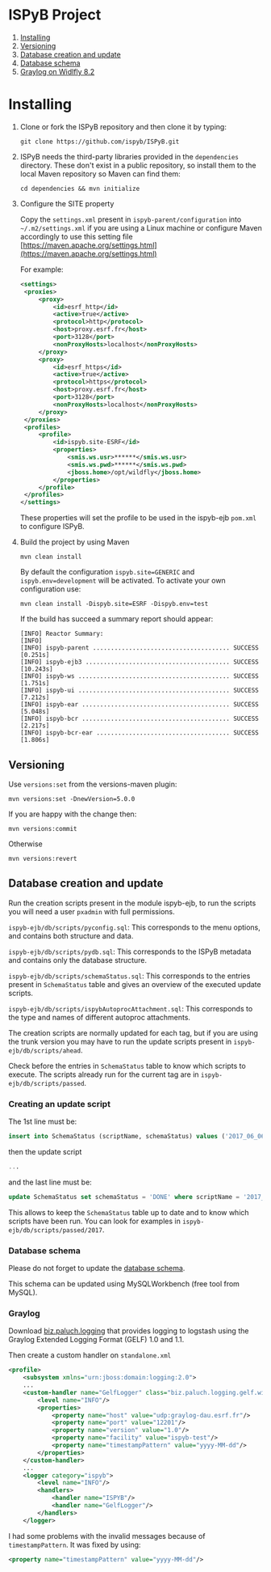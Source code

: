 # ISPyB Project

1. [Installing](#installing)
2. [Versioning](#versioning)
3. [Database creation and update](#database-creation-and-update)
4. [Database schema](#database-schema)
5. [Graylog on Widlfly 8.2](#graylog)

# Installing

1. Clone or fork the ISPyB repository and then clone it by typing:

   ```
   git clone https://github.com/ispyb/ISPyB.git
   ```

2. ISPyB needs the third-party libraries provided in the `dependencies`
   directory.  These don't exist in a public repository, so install them to
   the local Maven repository so Maven can find them:

   ```
   cd dependencies && mvn initialize
   ```

3. Configure the SITE property

   Copy the `settings.xml` present in `ispyb-parent/configuration`
   into `~/.m2/settings.xml` if you are using a Linux machine
   or configure Maven accordingly to use this setting file
   [https://maven.apache.org/settings.html](https://maven.apache.org/settings.html)

   For example:

   ```xml
   <settings>
   	<proxies>
   		<proxy>
   			<id>esrf_http</id>
   			<active>true</active>
   			<protocol>http</protocol>
   			<host>proxy.esrf.fr</host>
   			<port>3128</port>
   			<nonProxyHosts>localhost</nonProxyHosts>
   		</proxy>
   		<proxy>
   			<id>esrf_https</id>
   			<active>true</active>
   			<protocol>https</protocol>
   			<host>proxy.esrf.fr</host>
   			<port>3128</port>
   			<nonProxyHosts>localhost</nonProxyHosts>
   		</proxy>
   	</proxies>
   	<profiles>
   		<profile>
   			<id>ispyb.site-ESRF</id>
   			<properties>
   				<smis.ws.usr>******</smis.ws.usr>
   				<smis.ws.pwd>******</smis.ws.pwd>
   				<jboss.home>/opt/wildfly</jboss.home>
   			</properties>
   		</profile>
   	</profiles>
   </settings>
   ```

   These properties will set the profile to be used in the ispyb-ejb
   `pom.xml` to configure ISPyB.

4. Build the project by using Maven

   ```
   mvn clean install
   ```

   By default the configuration `ispyb.site=GENERIC` and
   `ispyb.env=development` will be activated.  To activate your own
   configuration use:

   ```
   mvn clean install -Dispyb.site=ESRF -Dispyb.env=test
   ```

   If the build has succeed a summary report should appear:

   ```
   [INFO] Reactor Summary:
   [INFO]
   [INFO] ispyb-parent ...................................... SUCCESS [0.251s]
   [INFO] ispyb-ejb3 ........................................ SUCCESS [10.243s]
   [INFO] ispyb-ws .......................................... SUCCESS [1.751s]
   [INFO] ispyb-ui .......................................... SUCCESS [7.212s]
   [INFO] ispyb-ear ......................................... SUCCESS [5.048s]
   [INFO] ispyb-bcr ......................................... SUCCESS [2.217s]
   [INFO] ispyb-bcr-ear ..................................... SUCCESS [1.806s]
   ```

## Versioning

Use `versions:set` from the versions-maven plugin:

```
mvn versions:set -DnewVersion=5.0.0
```

If you are happy with the change then:

```
mvn versions:commit
```

Otherwise

```
mvn versions:revert
```

## Database creation and update

Run the creation scripts present in the module ispyb-ejb, to run the
scripts you will need a user `pxadmin` with full permissions.

`ispyb-ejb/db/scripts/pyconfig.sql`: This corresponds to the menu
options, and contains both structure and data.

`ispyb-ejb/db/scripts/pydb.sql`: This corresponds to the ISPyB metadata
and contains only the database structure.

`ispyb-ejb/db/scripts/schemaStatus.sql`: This corresponds to the entries
present in `SchemaStatus` table and gives an overview of the executed
update scripts.

`ispyb-ejb/db/scripts/ispybAutoprocAttachment.sql`: This corresponds to
the type and names of different autoproc attachments.

The creation scripts are normally updated for each tag, but if you are
using the trunk version you may have to run the update scripts present
in `ispyb-ejb/db/scripts/ahead`.

Check before the entries in `SchemaStatus` table to know which scripts
to execute.  The scripts already run for the current tag are in
`ispyb-ejb/db/scripts/passed`.

### Creating an update script

The 1st line must be:

```sql
insert into SchemaStatus (scriptName, schemaStatus) values ('2017_06_06_blabla.sql','ONGOING');
```

then the update script

```sql
...
```

and the last line must be:

```sql
update SchemaStatus set schemaStatus = 'DONE' where scriptName = '2017_06_06_blabla.sql';
```

This allows to keep the `SchemaStatus` table up to date and to know
which scripts have been run.  You can look for examples in
`ispyb-ejb/db/scripts/passed/2017`.

### Database schema

Please do not forget to update the [database
schema](https://github.com/ispyb/ISPyB/blob/master/documentation/database/ISPyB_DataModel_5.mwb).

This schema can be updated using MySQLWorkbench (free tool from MySQL).

### Graylog

Download [biz.paluch.logging](http://logging.paluch.biz) that provides
logging to logstash using the Graylog Extended Logging Format (GELF) 1.0
and 1.1.

Then create a custom handler on `standalone.xml`

```xml
<profile>
	<subsystem xmlns="urn:jboss:domain:logging:2.0">
	...
	<custom-handler name="GelfLogger" class="biz.paluch.logging.gelf.wildfly.WildFlyGelfLogHandler" module="biz.paluch.logging">
		<level name="INFO"/>
		<properties>
		    <property name="host" value="udp:graylog-dau.esrf.fr"/>
		    <property name="port" value="12201"/>
		    <property name="version" value="1.0"/>
		    <property name="facility" value="ispyb-test"/>
		    <property name="timestampPattern" value="yyyy-MM-dd"/>
		</properties>
	</custom-handler>
	...
	<logger category="ispyb">
		<level name="INFO"/>
		<handlers>
		    <handler name="ISPYB"/>
		    <handler name="GelfLogger"/>
		</handlers>
	</logger>
```

I had some problems with the invalid messages because of
`timestampPattern`. It was fixed by using:

```xml
<property name="timestampPattern" value="yyyy-MM-dd"/>
```

